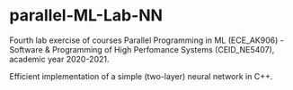 # parallel-ML-Lab-NN

Fourth lab exercise of courses Parallel Programming in ML (ECE_ΑΚ906) - Software & Programming of High Perfomance Systems (CEID_NE5407), academic year 2020-2021.

Efficient implementation of a simple (two-layer) neural network in C++.
